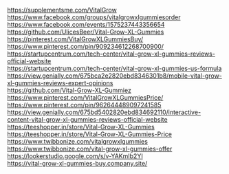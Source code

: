 <p><a href="https://supplementsme.com/VitalGrow">https://supplementsme.com/VitalGrow</a>&nbsp;<br /><a href="https://www.facebook.com/groups/vitalgrowxlgummiesorder">https://www.facebook.com/groups/vitalgrowxlgummiesorder</a>&nbsp;<br /><a href="https://www.facebook.com/events/1575237443356654">https://www.facebook.com/events/1575237443356654</a>&nbsp;<br /><a href="https://github.com/UlicesBeer/Vital-Grow-XL-Gummies">https://github.com/UlicesBeer/Vital-Grow-XL-Gummies</a>&nbsp;<br /><a href="https://pinterest.com/VitalGrowXLGummiesBuy/">https://pinterest.com/VitalGrowXLGummiesBuy/</a>&nbsp;<br /><a href="https://www.pinterest.com/pin/909234612268700900/">https://www.pinterest.com/pin/909234612268700900/</a>&nbsp;<br /><a href="https://startupcentrum.com/tech-center/vital-grow-xl-gummies-reviews-official-website">https://startupcentrum.com/tech-center/vital-grow-xl-gummies-reviews-official-website</a>&nbsp;&nbsp;<br /><a href="https://startupcentrum.com/tech-center/vital-grow-xl-gummies-us-formula">https://startupcentrum.com/tech-center/vital-grow-xl-gummies-us-formula</a>&nbsp;<br /><a href="https://view.genially.com/675bca2e2820ebd8346301b8/mobile-vital-grow-xl-gummies-reviews-expert-opinions">https://view.genially.com/675bca2e2820ebd8346301b8/mobile-vital-grow-xl-gummies-reviews-expert-opinions</a>&nbsp;<br /><a href="https://github.com/Vital-Grow-XL-Gummiez">https://github.com/Vital-Grow-XL-Gummiez</a>&nbsp;<br /><a href="https://www.pinterest.com/VitalGrowXLGummiesPrice/">https://www.pinterest.com/VitalGrowXLGummiesPrice/</a>&nbsp;<br /><a href="https://www.pinterest.com/pin/962644489097241585">https://www.pinterest.com/pin/962644489097241585</a>&nbsp;<br /><a href="https://view.genially.com/675bd5402820ebd834692110/interactive-content-vital-grow-xl-gummies-reviews-official-website">https://view.genially.com/675bd5402820ebd834692110/interactive-content-vital-grow-xl-gummies-reviews-official-website</a>&nbsp;<br /><a href="https://teeshopper.in/store/Vital-Grow-XL-Gummies">https://teeshopper.in/store/Vital-Grow-XL-Gummies</a>&nbsp;<br /><a href="https://teeshopper.in/store/Vital-Grow-XL-Gummies-Price">https://teeshopper.in/store/Vital-Grow-XL-Gummies-Price</a>&nbsp;<br /><a href="https://www.twibbonize.com/vitalgrowxlgummies">https://www.twibbonize.com/vitalgrowxlgummies</a>&nbsp;<br /><a href="https://www.twibbonize.com/vital-grow-xl-gummies-offer">https://www.twibbonize.com/vital-grow-xl-gummies-offer</a>&nbsp;<br /><a href="https://lookerstudio.google.com/s/v-YAKmIb2YI">https://lookerstudio.google.com/s/v-YAKmIb2YI</a>&nbsp;<br /><a href="https://vital-grow-xl-gummies-buy.company.site/">https://vital-grow-xl-gummies-buy.company.site/</a>&nbsp;</p>
